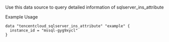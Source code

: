 Use this data source to query detailed information of sqlserver_ins_attribute

Example Usage

```hcl
data "tencentcloud_sqlserver_ins_attribute" "example" {
  instance_id = "mssql-gyg9xycl"
}
```